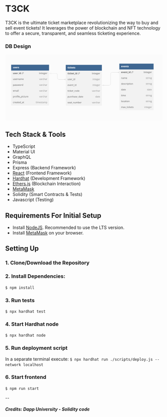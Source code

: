 # T3CK
T3CK is the ultimate ticket marketplace revolutionizing the way to buy and sell event tickets! It leverages the power of blockchain and NFT technology to offer a secure, transparent, and seamless ticketing experience. 

### DB Design
![DB-Schema](assets/T3CK-DB.png)

## Tech Stack & Tools

- TypeScript
- Material UI
- GraphQL
- Prisma
- Express (Backend Framework)
- [React](https://reactjs.org/) (Frontend Framework)
- [Hardhat](https://hardhat.org/) (Development Framework)
- [Ethers.js](https://docs.ethers.io/v5/) (Blockchain Interaction)
- [MetaMask](https://metamask.io/)
- Solidity (Smart Contracts & Tests)
- Javascript (Testing)

## Requirements For Initial Setup
- Install [NodeJS](https://nodejs.org/en/). Recommended to use the LTS version.
- Install [MetaMask](https://metamask.io/) on your browser.

## Setting Up
### 1. Clone/Download the Repository

### 2. Install Dependencies:
`$ npm install`

### 3. Run tests
`$ npx hardhat test`

### 4. Start Hardhat node
`$ npx hardhat node`

### 5. Run deployment script
In a separate terminal execute:
`$ npx hardhat run ./scripts/deploy.js --network localhost`

### 6. Start frontend
`$ npm run start`

--

##### Credits: Dapp University - Solidity code